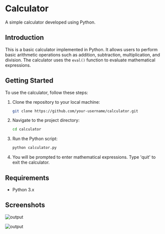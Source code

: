 # Calculator

A simple calculator developed using Python.

## Introduction

This is a basic calculator implemented in Python. It allows users to perform basic arithmetic operations such as addition, subtraction, multiplication, and division. The calculator uses the `eval()` function to evaluate mathematical expressions.

## Getting Started

To use the calculator, follow these steps:

1. Clone the repository to your local machine:

   ```bash
   git clone https://github.com/your-username/calculator.git
   
2. Navigate to the project directory:
   ```bash
   cd calculator
   
3. Run the Python script:
   ```bash
   python calculator.py
4. You will be prompted to enter mathematical expressions. Type 'quit' to exit the calculator.

## Requirements
- Python 3.x

## Screenshots
![output](https://github.com/DilipAtchuthKumar/Calculator/blob/main/calculator%20op-2.png)

![output](https://github.com/DilipAtchuthKumar/Calculator/blob/main/calculator%20op-1.png)
